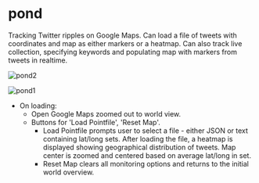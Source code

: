 pond
========

Tracking Twitter ripples on Google Maps. Can load a file of tweets with coordinates and map as either markers or a heatmap. Can also track live collection, specifying keywords and populating map with markers from tweets in realtime.

![pond2](https://cloud.githubusercontent.com/assets/1410310/15050579/78322cee-12a9-11e6-962a-f8069d9096f2.jpg)

![pond1](https://cloud.githubusercontent.com/assets/1410310/15050580/784a0f30-12a9-11e6-85d6-9560d9ec5edc.jpg)

* On loading:
  * Open Google Maps zoomed out to world view.
  * Buttons for 'Load Pointfile', 'Reset Map'.
    * Load Pointfile prompts user to select a file - either JSON or text containing lat/long sets. After loading the file, a heatmap is displayed showing geographical distribution of tweets. Map center is zoomed and centered based on average lat/long in set.
    * Reset Map clears all monitoring options and returns to the initial world overview.
